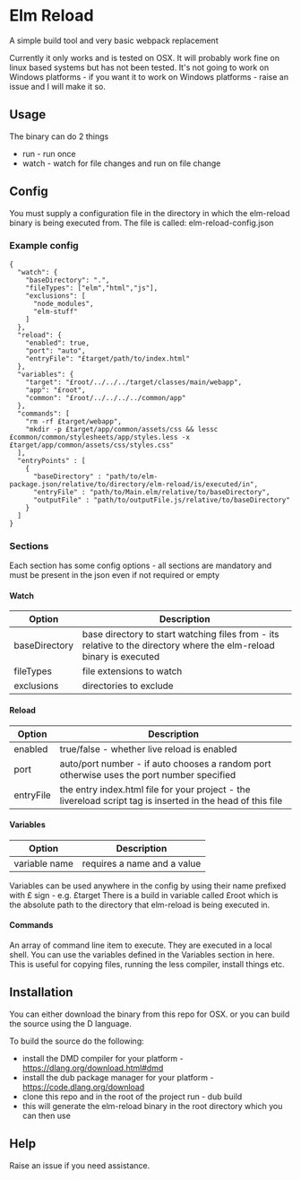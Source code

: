 # Elm Reload

A simple build tool and very basic webpack replacement

Currently it only works and is tested on OSX. It will probably work fine on linux based systems
but has not been tested. It's not going to work on Windows platforms - if you want it to work on 
Windows platforms - raise an issue and I will make it so. 

## Usage

The binary can do 2 things

* run - run once
* watch - watch for file changes and run on file change

## Config

You must supply a configuration file in the directory in which the elm-reload binary is being
executed from. The file is called: elm-reload-config.json

### Example config

    {
      "watch": {
        "baseDirectory": ".",
        "fileTypes": ["elm","html","js"],
        "exclusions": [
          "node_modules",
          "elm-stuff"
        ]
      },
      "reload": {
        "enabled": true,
        "port": "auto",
        "entryFile": "£target/path/to/index.html"
      },
      "variables": {
        "target": "£root/../../../target/classes/main/webapp",
        "app": "£root",
        "common": "£root/../../../../common/app"
      },
      "commands": [
        "rm -rf £target/webapp",
        "mkdir -p £target/app/common/assets/css && lessc £common/common/stylesheets/app/styles.less -x £target/app/common/assets/css/styles.css"
      ],
      "entryPoints" : [
        {
          "baseDirectory" : "path/to/elm-package.json/relative/to/directory/elm-reload/is/executed/in",
          "entryFile" : "path/to/Main.elm/relative/to/baseDirectory",
          "outputFile" : "path/to/outputFile.js/relative/to/baseDirectory"
        }
      ]
    }
    
### Sections
    
Each section has some config options - all sections are mandatory and must be present in the json even if not required or empty    
    
#### Watch

 | Option         | Description |
 |----------------|-------------|
 | baseDirectory  | base directory to start watching files from - its relative to the directory where the elm-reload binary is executed  |
 | fileTypes      | file extensions to watch |
 | exclusions     | directories to exclude| 
 
#### Reload

 | Option         | Description |
 |----------------|-------------|
 | enabled        | true/false - whether live reload is enabled|
 | port           | auto/port number - if auto chooses a random port otherwise uses the port number specified|
 | entryFile      | the entry index.html file for your project - the livereload script tag is inserted in the head of this file|
 
#### Variables

 | Option         | Description |
 |----------------|-------------|
 | variable name  | requires a name and a value |
 
Variables can be used anywhere in the config by using their name prefixed with £ sign - e.g. £target 
There is a build in variable called £root which is the absolute path to the directory that elm-reload is being executed in.

#### Commands

An array of command line item to execute. They are executed in a local shell. You can use the variables defined in the Variables section in here. This is useful for copying files, running the less compiler, install things etc. 
        
## Installation

You can either download the binary from this repo for OSX. or you can build the source using the D language. 

To build the source do the following:

* install the DMD compiler for your platform - https://dlang.org/download.html#dmd
* install the dub package manager for your platform - https://code.dlang.org/download
* clone this repo and in the root of the project run - dub build 
* this will generate the elm-reload binary in the root directory which you can then use

## Help

Raise an issue if you need assistance.